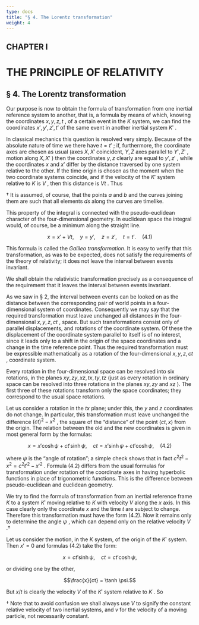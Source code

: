 ```yaml
---
type: docs
title: "§ 4. The Lorentz transformation"
weight: 4
---
```

## CHAPTER I

# THE PRINCIPLE OF RELATIVITY

## § 4. The Lorentz transformation

Our purpose is now to obtain the formula of transformation from one inertial reference system to another, that is, a formula by means of which, knowing the coordinates  $x, y, z, t$ , of a certain event in the  $K$  system, we can find the coordinates  $x', y', z', t'$  of the same event in another inertial system  $K'$ .

In classical mechanics this question is resolved very simply. Because of the absolute nature of time we there have  $t = t'$ ; if, furthermore, the coordinate axes are chosen as usual (axes  $X, X'$  coincident,  $Y, Z$  axes parallel to  $Y', Z'$ , motion along  $X, X'$ ) then the coordinates  $y, z$  clearly are equal to  $y', z'$ , while the coordinates  $x$  and  $x'$  differ by the distance traversed by one system relative to the other. If the time origin is chosen as the moment when the two coordinate systems coincide, and if the velocity of the  $K'$  system relative to  $K$  is  $V$ , then this distance is  $Vt$ . Thus

† It is assumed, of course, that the points  $a$  and  $b$  and the curves joining them are such that all elements  $ds$  along the curves are timelike.

This property of the integral is connected with the pseudo-euclidean character of the four-dimensional geometry. In euclidean space the integral would, of course, be a minimum along the straight line.

$$x = x' + Vt, \quad y = y', \quad z = z', \quad t = t'. \quad (4.1)$$

This formula is called the *Galileo transformation*. It is easy to verify that this transformation, as was to be expected, does not satisfy the requirements of the theory of relativity; it does not leave the interval between events invariant.

We shall obtain the relativistic transformation precisely as a consequence of the requirement that it leaves the interval between events invariant.

As we saw in § 2, the interval between events can be looked on as the distance between the corresponding pair of world points in a four-dimensional system of coordinates. Consequently we may say that the required transformation must leave unchanged all distances in the four-dimensional  $x, y, z, ct$ , space. But such transformations consist only of parallel displacements, and rotations of the coordinate system. Of these the displacement of the coordinate system parallel to itself is of no interest, since it leads only to a shift in the origin of the space coordinates and a change in the time reference point. Thus the required transformation must be expressible mathematically as a rotation of the four-dimensional  $x, y, z, ct$ , coordinate system.

Every rotation in the four-dimensional space can be resolved into six rotations, in the planes  $xy, zy, xz, tx, ty, tz$  (just as every rotation in ordinary space can be resolved into three rotations in the planes  $xy, zy$  and  $xz$ ). The first three of these rotations transform only the space coordinates; they correspond to the usual space rotations.

Let us consider a rotation in the  $tx$  plane; under this, the  $y$  and  $z$  coordinates do not change. In particular, this transformation must leave unchanged the difference  $(ct)^2 - x^2$ , the square of the “distance” of the point  $(ct, x)$  from the origin. The relation between the old and the new coordinates is given in most general form by the formulas:

$$x = x' \cosh \psi + ct' \sinh \psi, \quad ct = x' \sinh \psi + ct' \cosh \psi, \quad (4.2)$$

where  $\psi$  is the “angle of rotation”; a simple check shows that in fact  $c^2 t^2 - x^2 = c^2 t'^2 - x'^2$ . Formula (4.2) differs from the usual formulas for transformation under rotation of the coordinate axes in having hyperbolic functions in place of trigonometric functions. This is the difference between pseudo-euclidean and euclidean geometry.

We try to find the formula of transformation from an inertial reference frame  $K$  to a system  $K'$  moving relative to  $K$  with velocity  $V$  along the  $x$  axis. In this case clearly only the coordinate  $x$  and the time  $t$  are subject to change. Therefore this transformation must have the form (4.2). Now it remains only to determine the angle  $\psi$ , which can depend only on the relative velocity  $V$ .†

Let us consider the motion, in the  $K$  system, of the origin of the  $K'$  system. Then  $x' = 0$  and formulas (4.2) take the form:

$$x = ct' \sinh \psi, \quad ct = ct' \cosh \psi, $$

or dividing one by the other,

$$\frac{x}{ct} = \tanh \psi.$$

But  $x/t$  is clearly the velocity  $V$  of the  $K'$  system relative to  $K$ . So

† Note that to avoid confusion we shall always use  $V$  to signify the constant relative velocity of two inertial systems, and  $v$  for the velocity of a moving particle, not necessarily constant.
